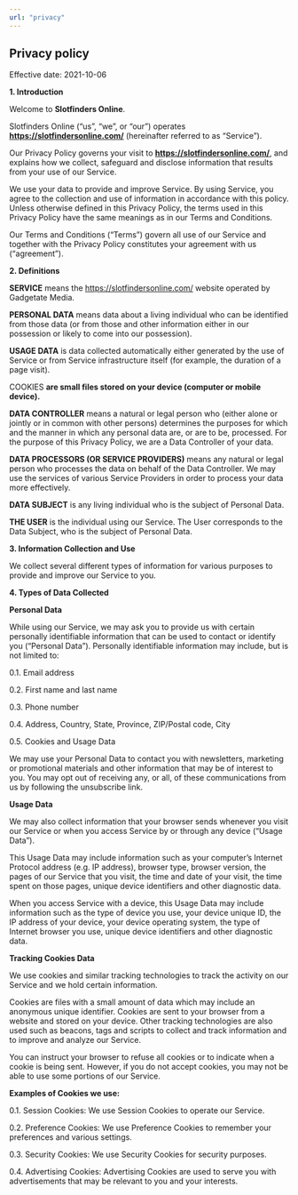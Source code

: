 ```yaml
---
url: "privacy"
---
```

## Privacy policy

Effective date: 2021-10-06

**1. Introduction**

 Welcome to **Slotfinders Online**.
    
   Slotfinders Online (“us”, “we”, or “our”) operates **https://slotfindersonline.com/** (hereinafter referred to as “Service”).
    
   Our Privacy Policy governs your visit to **https://slotfindersonline.com/**, and explains how we collect, safeguard and disclose information that results from your use of our Service.
    
   We use your data to provide and improve Service. By using Service, you agree to the collection and use of information in accordance with this policy. Unless otherwise defined in this Privacy Policy, the terms used in this Privacy Policy have the same meanings as in our Terms and Conditions.
    
   Our Terms and Conditions (“Terms”) govern all use of our Service and together with the Privacy Policy constitutes your agreement with us (“agreement”).

**2. Definitions**

   **SERVICE** means the https://slotfindersonline.com/ website operated by Gadgetate Media.
    
   **PERSONAL DATA** means data about a living individual who can be identified from those data (or from those and other information either in our possession or likely to come into our possession).
    
   **USAGE DATA** is data collected automatically either generated by the use of Service or from Service infrastructure itself (for example, the duration of a page visit).
    
   COOKIES **are small files stored on your device (computer or mobile device).**
    
   **DATA CONTROLLER** means a natural or legal person who (either alone or jointly or in common with other persons) determines the purposes for which and the manner in which any personal data are, or are to be, processed. For the purpose of this Privacy Policy, we are a Data Controller of your data.
    
   **DATA PROCESSORS (OR SERVICE PROVIDERS)** means any natural or legal person who processes the data on behalf of the Data Controller. We may use the services of various Service Providers in order to process your data more effectively.
    
   **DATA SUBJECT** is any living individual who is the subject of Personal Data.
    
   **THE USER** is the individual using our Service. The User corresponds to the Data Subject, who is the subject of Personal Data.

**3. Information Collection and Use**

   We collect several different types of information for various purposes to provide and improve our Service to you.

**4. Types of Data Collected**

   **Personal Data**
    
   While using our Service, we may ask you to provide us with certain personally identifiable information that can be used to contact or identify you (“Personal Data”). Personally identifiable information may include, but is not limited to:
    
   0.1. Email address
    
   0.2. First name and last name
    
   0.3. Phone number
    
   0.4. Address, Country, State, Province, ZIP/Postal code, City
    
   0.5. Cookies and Usage Data
    
   We may use your Personal Data to contact you with newsletters, marketing or promotional materials and other information that may be of interest to you. You may opt out of receiving any, or all, of these communications from us by following the unsubscribe link.

**Usage Data**

We may also collect information that your browser sends whenever you visit our Service or when you access Service by or through any device (“Usage Data”).

This Usage Data may include information such as your computer’s Internet Protocol address (e.g. IP address), browser type, browser version, the pages of our Service that you visit, the time and date of your visit, the time spent on those pages, unique device identifiers and other diagnostic data.

When you access Service with a device, this Usage Data may include information such as the type of device you use, your device unique ID, the IP address of your device, your device operating system, the type of Internet browser you use, unique device identifiers and other diagnostic data.

**Tracking Cookies Data**

We use cookies and similar tracking technologies to track the activity on our Service and we hold certain information.

Cookies are files with a small amount of data which may include an anonymous unique identifier. Cookies are sent to your browser from a website and stored on your device. Other tracking technologies are also used such as beacons, tags and scripts to collect and track information and to improve and analyze our Service.

You can instruct your browser to refuse all cookies or to indicate when a cookie is being sent. However, if you do not accept cookies, you may not be able to use some portions of our Service.

**Examples of Cookies we use:**

0.1. Session Cookies: We use Session Cookies to operate our Service.

0.2. Preference Cookies: We use Preference Cookies to remember your preferences and various settings.

0.3. Security Cookies: We use Security Cookies for security purposes.

0.4. Advertising Cookies: Advertising Cookies are used to serve you with advertisements that may be relevant to you and your interests.
